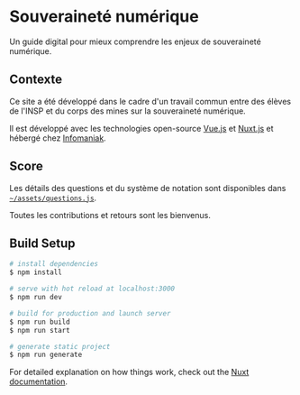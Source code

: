 # Souveraineté numérique
Un guide digital pour mieux comprendre les enjeux de souveraineté numérique.

## Contexte

Ce site a été développé dans le cadre d'un travail commun entre des élèves de l'INSP et du corps des mines sur la souveraineté numérique.

Il est développé avec les technologies open-source [Vue.js](https://en.wikipedia.org/wiki/Vue.js) et [Nuxt.js](https://en.wikipedia.org/wiki/Nuxt.js)  et hébergé chez [Infomaniak](https://en.wikipedia.org/wiki/Infomaniak).

## Score

Les détails des questions et du système de notation sont disponibles dans [`~/assets/questions.js`](~/assets/questions.js).

Toutes les contributions et retours sont les bienvenus.

## Build Setup

```bash
# install dependencies
$ npm install

# serve with hot reload at localhost:3000
$ npm run dev

# build for production and launch server
$ npm run build
$ npm run start

# generate static project
$ npm run generate
```

For detailed explanation on how things work, check out the [Nuxt documentation](https://nuxtjs.org).

